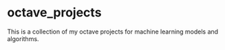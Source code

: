 # octave_projects

This is a collection of my octave  projects for machine learning models and algorithms.
